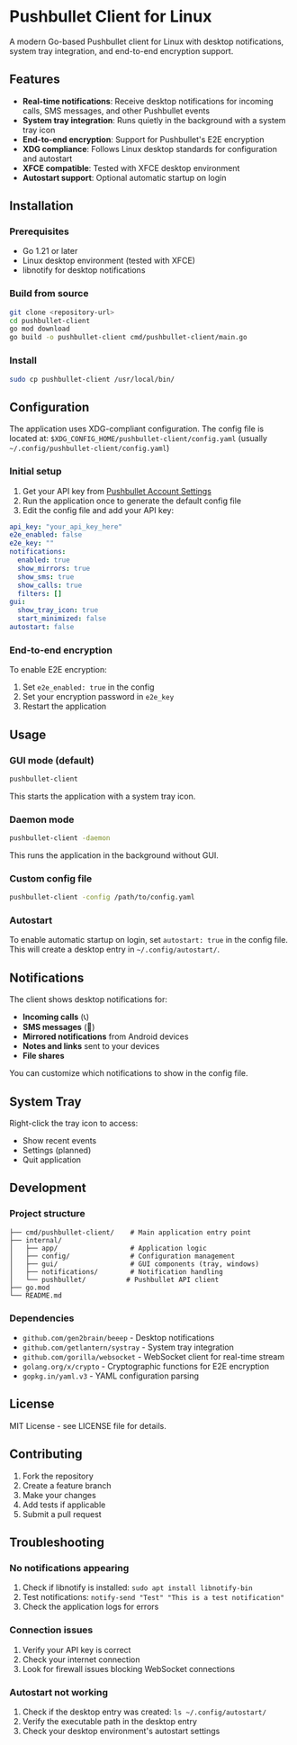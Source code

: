 # Pushbullet Client for Linux

A modern Go-based Pushbullet client for Linux with desktop notifications, system tray integration, and end-to-end encryption support.

## Features

- **Real-time notifications**: Receive desktop notifications for incoming calls, SMS messages, and other Pushbullet events
- **System tray integration**: Runs quietly in the background with a system tray icon
- **End-to-end encryption**: Support for Pushbullet's E2E encryption
- **XDG compliance**: Follows Linux desktop standards for configuration and autostart
- **XFCE compatible**: Tested with XFCE desktop environment
- **Autostart support**: Optional automatic startup on login

## Installation

### Prerequisites

- Go 1.21 or later
- Linux desktop environment (tested with XFCE)
- libnotify for desktop notifications

### Build from source

```bash
git clone <repository-url>
cd pushbullet-client
go mod download
go build -o pushbullet-client cmd/pushbullet-client/main.go
```

### Install

```bash
sudo cp pushbullet-client /usr/local/bin/
```

## Configuration

The application uses XDG-compliant configuration. The config file is located at:
`$XDG_CONFIG_HOME/pushbullet-client/config.yaml` (usually `~/.config/pushbullet-client/config.yaml`)

### Initial setup

1. Get your API key from [Pushbullet Account Settings](https://www.pushbullet.com/#settings/account)
2. Run the application once to generate the default config file
3. Edit the config file and add your API key:

```yaml
api_key: "your_api_key_here"
e2e_enabled: false
e2e_key: ""
notifications:
  enabled: true
  show_mirrors: true
  show_sms: true
  show_calls: true
  filters: []
gui:
  show_tray_icon: true
  start_minimized: false
autostart: false
```

### End-to-end encryption

To enable E2E encryption:

1. Set `e2e_enabled: true` in the config
2. Set your encryption password in `e2e_key`
3. Restart the application

## Usage

### GUI mode (default)

```bash
pushbullet-client
```

This starts the application with a system tray icon.

### Daemon mode

```bash
pushbullet-client -daemon
```

This runs the application in the background without GUI.

### Custom config file

```bash
pushbullet-client -config /path/to/config.yaml
```

### Autostart

To enable automatic startup on login, set `autostart: true` in the config file. This will create a desktop entry in `~/.config/autostart/`.

## Notifications

The client shows desktop notifications for:

- **Incoming calls** (📞)
- **SMS messages** (💬)
- **Mirrored notifications** from Android devices
- **Notes and links** sent to your devices
- **File shares**

You can customize which notifications to show in the config file.

## System Tray

Right-click the tray icon to access:
- Show recent events
- Settings (planned)
- Quit application

## Development

### Project structure

```
├── cmd/pushbullet-client/    # Main application entry point
├── internal/
│   ├── app/                  # Application logic
│   ├── config/               # Configuration management
│   ├── gui/                  # GUI components (tray, windows)
│   ├── notifications/        # Notification handling
│   └── pushbullet/          # Pushbullet API client
├── go.mod
└── README.md
```

### Dependencies

- `github.com/gen2brain/beeep` - Desktop notifications
- `github.com/getlantern/systray` - System tray integration
- `github.com/gorilla/websocket` - WebSocket client for real-time stream
- `golang.org/x/crypto` - Cryptographic functions for E2E encryption
- `gopkg.in/yaml.v3` - YAML configuration parsing

## License

MIT License - see LICENSE file for details.

## Contributing

1. Fork the repository
2. Create a feature branch
3. Make your changes
4. Add tests if applicable
5. Submit a pull request

## Troubleshooting

### No notifications appearing

1. Check if libnotify is installed: `sudo apt install libnotify-bin`
2. Test notifications: `notify-send "Test" "This is a test notification"`
3. Check the application logs for errors

### Connection issues

1. Verify your API key is correct
2. Check your internet connection
3. Look for firewall issues blocking WebSocket connections

### Autostart not working

1. Check if the desktop entry was created: `ls ~/.config/autostart/`
2. Verify the executable path in the desktop entry
3. Check your desktop environment's autostart settings

